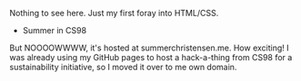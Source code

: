 Nothing to see here.
Just my first foray into HTML/CSS.
- Summer in CS98

But NOOOOWWWW, it's hosted at summerchristensen.me. How exciting!
I was already using my GitHub pages to host a hack-a-thing from CS98
for a sustainability initiative, so I moved it over to me own domain.
